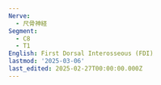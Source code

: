 ```yaml
---
Nerve:
  - 尺骨神経
Segment:
  - C8
  - T1
English: First Dorsal Interosseous (FDI)
lastmod: '2025-03-06'
last_edited: 2025-02-27T00:00:00.000Z
---
```



